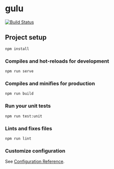 # gulu

[![Build Status](https://travis-ci.org/DT-seven/Vue-UI-gulu.svg?branch=master)](https://travis-ci.org/DT-seven/Vue-UI-gulu)

## Project setup

```
npm install
```

### Compiles and hot-reloads for development

```
npm run serve
```

### Compiles and minifies for production

```
npm run build
```

### Run your unit tests

```
npm run test:unit
```

### Lints and fixes files

```
npm run lint
```

### Customize configuration

See [Configuration Reference](https://cli.vuejs.org/config/).
